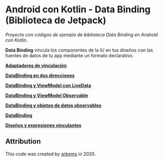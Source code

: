 # Android con Kotlin - Data Binding (Biblioteca de Jetpack)

*Proyecto con códigos de ejemplo de biblioteca Data Binding en Android con Kotlin.*

**Data Binding** vincula los componentes de la IU en tus diseños con las fuentes de datos de tu app mediante un formato declarativo.

[**Adaptadores de vinculación**](https://github.com/arbems/Android-with-Kotlin-Architecture-Components/tree/master/DataBinding/Adaptadores%20de%20vinculaci%C3%B3n)

[**DataBinding en dos direcciones**](https://github.com/arbems/Android-with-Kotlin-Architecture-Components/tree/master/DataBinding/DataBinding%20en%20dos%20direcciones)

[**DataBinding y ViewModel con LiveData**](https://github.com/arbems/Android-with-Kotlin-Architecture-Components/tree/master/DataBinding/DataBinding%20y%20ViewModel%20con%20LiveData)

[**DataBinding y ViewModel Observable**](https://github.com/arbems/Android-with-Kotlin-Architecture-Components/tree/master/DataBinding/DataBinding%20y%20ViewModel%20observable)

[**DataBinding y objetos de datos observables**](https://github.com/arbems/Android-with-Kotlin-Architecture-Components/tree/master/DataBinding/DataBinding%20y%20objetos%20de%20datos%20observables)

[**DataBinding**](https://github.com/arbems/Android-with-Kotlin-Architecture-Components/tree/master/DataBinding/DataBinding)

[**Diseños y expresiones vinculantes**](https://github.com/arbems/Android-with-Kotlin-Architecture-Components/tree/master/DataBinding/Dise%C3%B1os%20y%20expresiones%20vinculantes)

## Attribution

This code was created by [arbems](https://github.com/arbems) in 2020.